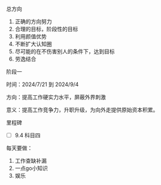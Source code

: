 总方向

1. 正确的方向努力
2. 合理的目标，阶段性的目标
3. 利用颜值优势
4. 不断扩大认知圈
5. 尽可能的在不伤害别人的条件下，达到目标
6. 劳逸结合

阶段一 

时间：2024/7/21 到 2024/9/4

方向：提高工作硬实力水平，屏蔽外界刺激

意义：提高工作竞争力，升职升级，为向外走提供原始资本积累。

里程碑

- [ ] 9.4 科目四

每天要做：

1. 工作查缺补漏
2. 一点go小知识
3. 娱乐